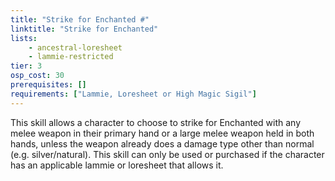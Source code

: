 ```yaml
---
title: "Strike for Enchanted #"
linktitle: "Strike for Enchanted"
lists:
    - ancestral-loresheet
    - lammie-restricted
tier: 3
osp_cost: 30
prerequisites: []
requirements: ["Lammie, Loresheet or High Magic Sigil"]
---
```

This skill allows a character to choose to strike for Enchanted with any melee weapon in their primary hand or a large melee weapon held in both hands, unless the weapon already does a damage type other than normal (e.g. silver/natural). This skill can only be used or purchased if the character has an applicable lammie or loresheet that allows it.